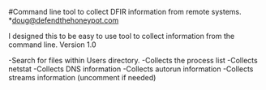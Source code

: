 #Command line tool to collect DFIR information from remote systems.
*doug@defendthehoneypot.com

I designed this to be easy to use tool to collect information from the command line.
Version 1.0

-Search for files within Users directory.
-Collects the process list
-Collects netstat
-Collects DNS information
-Collects autorun information
-Collects streams information (uncomment if needed)
